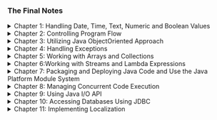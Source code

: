 ### The Final Notes

<details>
  <summary>Chapter 1: Handling Date, Time, Text, Numeric and Boolean Values</summary>

---
### `Text Blocks`

* _Incidental Whitespace_: Sonuca bir etkisi yoktur. Sadece kod okunabilirliğini artırmak için eklenebilir.
* _Essential Whitespace_: Çıktıya etki eder.

Text içerisinde en solda ki karakterden bir çizgi çekilir (IDE üzerinde görlebilir). Bu çizginin solunda kalan kısım
_incidental_ sağında kalan kısım ise _essential_ whitespace olur.

**Figure 1.3** Text Block

![img_3.png](../resources/img/figure-1.3.png)

* Text block içerisinde _\\"""_ ve _\\"\\"\\"_ aynı anlama gelir (_"""_). Ama tek başına _"""_ tanımlaması derlenemez.

- **indent()** _and_ **stripIndent()**
> **indent()** methodu;
>- Pozitif bir sayı ile çağrılırsa, her satırın başına eşit sayıda boşluk ekler.
>- Negatif bir sayı ile çağrılırsa, her satırın başından o sayıdaki boşluk karakterini silmeye çalışır.
>- 0 ile çağrılırsa bir etkisi olmayacaktır.
>- Boşluk karakterlerini normalize eder.
>- Satır sonu karakteri (Windows için satır sonu **_\r\n_**, Mac için satır sonu **_\n_**) var ise normalize eder. (_Normalize_: **_\n_**)
>- Satır sonu karakteri (**_\n_**) yoksa ekler.

> **stripIndent()** methodu;
>- Başta bulunan tüm tesadüfi boşlukları siler.
>- Satır sonu karakteri var ise normalize eder.
>- Satır sonu karakteri yok ise <u>eklemez</u>.

_**Table 4.1** Rules for indent() and stripIndent()_

![img_3.png](../resources/img/table-4.1.png)

---
 ### `Wrapper Classes`
 
 * _Number_ sıfını üzerinde  _byteValue()_, _shortValue()_, _intValue()_, _longValue()_, _floatValue()_, ve _doubleValue()_
   helper methodları bulunur.
 * _Character_ sınıfı _Number_ sınıfını kalıtmaz.

---
 ### `String and StringBuilder`
 
 * String sınıfı, _reverse()_ methoduna sahip değildir. StringBuilder sınıfı, _reverse()_ methoduna sahiptir.
 ```java
 String str = "12";
 str.reverse();  // DOES NOT COMPILE
 
 StringBuilder sb = new StringBuilder("12");
 sb.reverse();   // 21
 ```
 
 * String sınıfı, _insert()_ methoduna sahip değildir. StringBuilder sınıfı, _insert()_ methoduna sahiptir.


</details>

<details>
  <summary>Chapter 2: Controlling Program Flow</summary>

---
### `The switch Statement`

* `switch statement` tarafından desteklenen veri tipleri:
1. `byte` ve `Byte`
2. `short` ve `Short`
3. `char` ve `Character`
4. `int` ve `Integer`
5. `String`
6. `enum` değerleri
7. `var` (Değişken tipi yukarda ki türlerden birine çözümlenirse)

* _Acceptable Case Values_
1. _Literal_'ler. (3 * 5 veya "15")
2. _Enum_'lar.
3. `final constant` değişkenler. (final int bananas = 5;)

```java
final int getCookies() {
    return 4;
}

void feedAnimals() {
    final int bananas = 1;
    int apples = 2;
    int numberOfAnimals = 3;
    final int cookies = getCookies();
    final int pears;
    pears = 5;
    switch (numberOfAnimals) {
        case bananas:
        case 3 * 5:
        case apples:       // DOES NOT COMPILE
        case getCookies(): // DOES NOT COMPILE
        case cookies:      // DOES NOT COMPILE
        case pears:        // DOES NOT COMPILE
        case "6":          // DOES NOT COMPILE
    }
}
```

* Java da klasik `switch statement`'ler ile de değer döndürebiliriz. Aşağıda ki iki kod aynı işlemi yapar.
```java
public static String getNumberName(int number) {
    switch (number) {
        case 1:
            return "One";
        case 2:
            return "Two";
        case 3:
            return "Three";
        case 4:
            return "Four";
        case 5:
            return "Five";
        default:
            return "Unknown number";
    }
}

public static String getNumberName(int number) {
    return switch (number) {
        case 1 -> "One";
        case 2 -> "Two";
        case 3 -> "Three";
        case 4 -> "Four";
        case 5 -> "Five";
        default -> "Unknown number";
    };
}
```

</details>

<details>
  <summary>Chapter 3: Utilizing Java ObjectOriented Approach</summary>

</details>

<details>
  <summary>Chapter 4: Handling Exceptions</summary>

</details>

<details>
  <summary>Chapter 5: Working with Arrays and Collections</summary>

</details>

<details>
  <summary>Chapter 6:Working with Streams and Lambda Expressions</summary>

</details>

<details>
  <summary>Chapter 7: Packaging and Deploying Java Code and Use the Java Platform Module System</summary>

</details>

<details>
  <summary>Chapter 8: Managing Concurrent Code Execution</summary>

</details>

<details>
  <summary>Chapter 9: Using Java I/O API</summary>

</details>

<details>
  <summary>Chapter 10: Accessing Databases Using JDBC</summary>

</details>

<details>
  <summary>Chapter 11: Implementing Localization</summary>

</details>